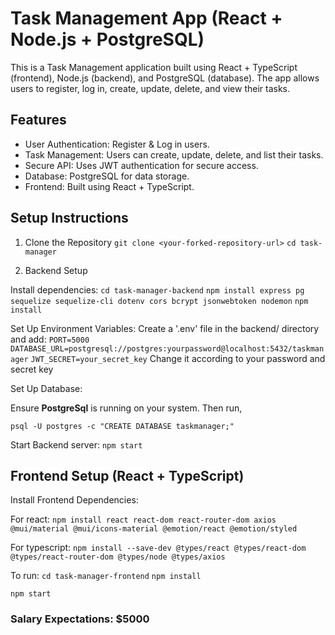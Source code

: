 # Task Management App (React + Node.js + PostgreSQL)
This is a Task Management application built using React + TypeScript (frontend), Node.js (backend), and PostgreSQL (database).
The app allows users to register, log in, create, update, delete, and view their tasks.

## Features
- User Authentication: Register & Log in users.
- Task Management: Users can create, update, delete, and list their tasks.
- Secure API: Uses JWT authentication for secure access.
- Database: PostgreSQL for data storage.
- Frontend: Built using React + TypeScript.

## Setup Instructions
1. Clone the Repository
`git clone <your-forked-repository-url>`
`cd task-manager`

2. Backend Setup

Install dependencies:
`cd task-manager-backend`
`npm install express pg sequelize sequelize-cli dotenv cors bcrypt jsonwebtoken nodemon`
`npm install`

Set Up Environment Variables:
Create a '.env' file in the backend/ directory and add:
`PORT=5000`
`DATABASE_URL=postgresql://postgres:yourpassword@localhost:5432/taskmanager`
`JWT_SECRET=your_secret_key`
Change it according to your password and secret key

Set Up Database:

Ensure **PostgreSql** is running on your system. Then run,

`psql -U postgres -c "CREATE DATABASE taskmanager;"`


Start Backend server:
`npm start`


## Frontend Setup (React + TypeScript)

Install Frontend Dependencies:

For react:
`npm install react react-dom react-router-dom axios @mui/material @mui/icons-material @emotion/react @emotion/styled`

For typescript:
`npm install --save-dev @types/react @types/react-dom @types/react-router-dom @types/node @types/axios`

To run:
`cd task-manager-frontend`
`npm install`

`npm start`


### Salary Expectations: $5000
